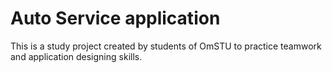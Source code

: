 # Auto Service application

This is a study project created by students of OmSTU to practice teamwork and application designing skills.
